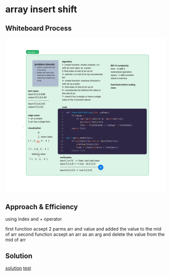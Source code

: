 # array insert shift 

## Whiteboard Process
![insert into arr](./insert_into_arr.png)

## Approach & Efficiency
using index and + operator 

first function acsept 2 parms  arr and value  and added the value to the mid of arr
second function acsept an arr as an arg  and delete the value from the mid of arr

## Solution
[solution](./array_insert_shift.py)
[test](./test_array_insert_shift.py)